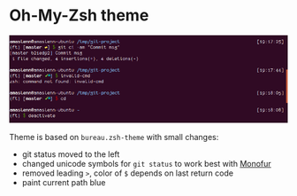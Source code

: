 # Oh-My-Zsh theme

<p align="center">
  <img src="./bureau-am.png" >
</p>

Theme is based on `bureau.zsh-theme` with small changes:
 - git status moved to the left
 - changed unicode symbols for `git status` to work best with [Monofur](http://www.dafont.com/monofur.font)
 - removed leading `>`, color of `$` depends on last return code
 - paint current path blue

